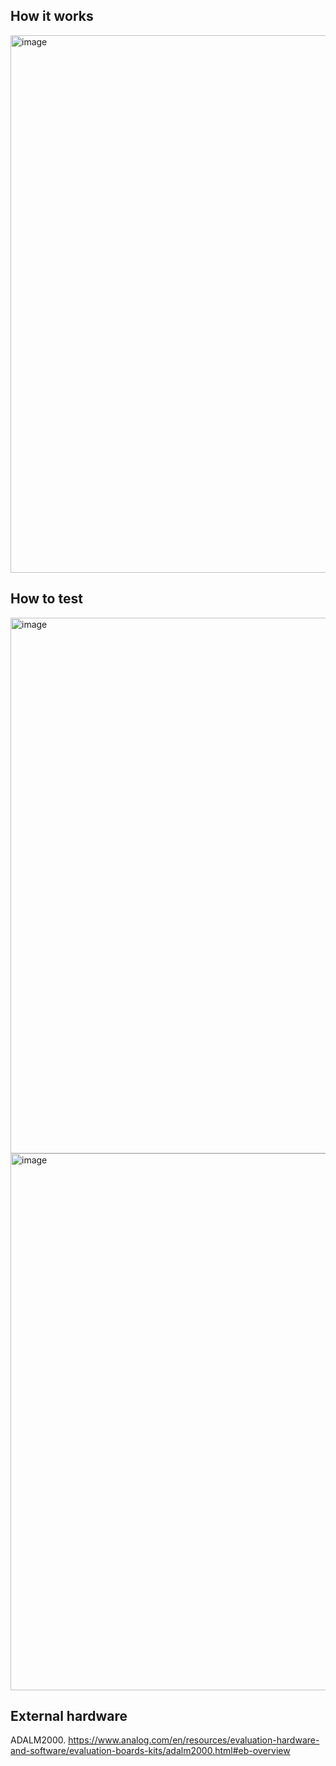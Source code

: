 <!---

This file is used to generate your project datasheet. Please fill in the information below and delete any unused
sections.

You can also include images in this folder and reference them in the markdown. Each image must be less than
512 kb in size, and the combined size of all images must be less than 1 MB.
-->

## How it works
<img width="860" alt="image" src="https://github.com/EdricOngKhaiJieh/8bitALU_verilog/assets/80259537/0bfb7c71-4778-402a-9428-13c1d3adae90">




## How to test
<img width="857" alt="image" src="https://github.com/EdricOngKhaiJieh/8bitALU_verilog/assets/80259537/a49bbcc7-b4ae-4c16-9147-324e2b67e3c3">
<img width="859" alt="image" src="https://github.com/EdricOngKhaiJieh/8bitALU_verilog/assets/80259537/601c812a-4820-44cb-8e97-a1b2c9cc2b98">














## External hardware
ADALM2000. https://www.analog.com/en/resources/evaluation-hardware-and-software/evaluation-boards-kits/adalm2000.html#eb-overview
